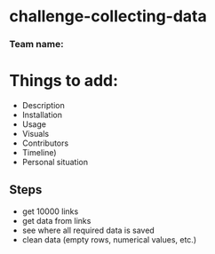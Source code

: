 # challenge-collecting-data

### Team name:

# Things to add:
* Description
* Installation
* Usage
* Visuals
* Contributors
* Timeline)
* Personal situation


## Steps
* get 10000 links
* get data from links
* see where all required data is saved
* clean data (empty rows, numerical values, etc.)
